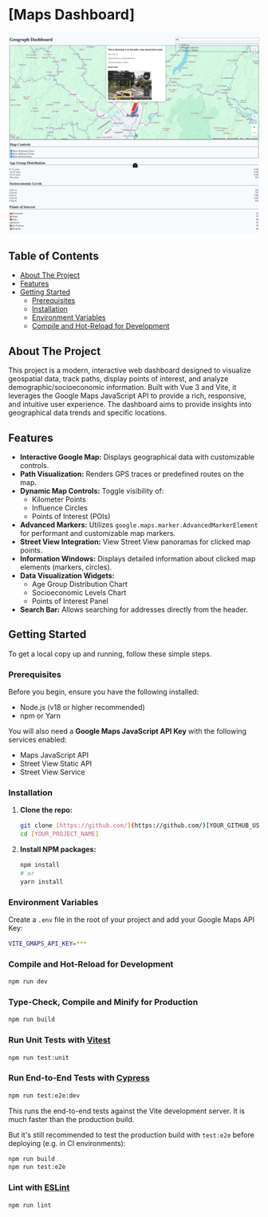 # [Maps Dashboard]

![Dashboard Screenshot](./src/assets/Vite-App-07-28-2025.png)

## Table of Contents

- [About The Project](#about-the-project)
- [Features](#features)
- [Getting Started](#getting-started)
  - [Prerequisites](#prerequisites)
  - [Installation](#installation)
  - [Environment Variables](#environment-variables)
  - [Compile and Hot-Reload for Development](#environment-variables)

## About The Project

This project is a modern, interactive web dashboard designed to visualize geospatial data, track paths, display points of interest, and analyze demographic/socioeconomic information. Built with Vue 3 and Vite, it leverages the Google Maps JavaScript API to provide a rich, responsive, and intuitive user experience. The dashboard aims to provide insights into geographical data trends and specific locations.

## Features

- **Interactive Google Map:** Displays geographical data with customizable controls.
- **Path Visualization:** Renders GPS traces or predefined routes on the map.
- **Dynamic Map Controls:** Toggle visibility of:
  - Kilometer Points
  - Influence Circles
  - Points of Interest (POIs)
- **Advanced Markers:** Utilizes `google.maps.marker.AdvancedMarkerElement` for performant and customizable map markers.
- **Street View Integration:** View Street View panoramas for clicked map points.
- **Information Windows:** Displays detailed information about clicked map elements (markers, circles).
- **Data Visualization Widgets:**
  - Age Group Distribution Chart
  - Socioeconomic Levels Chart
  - Points of Interest Panel
- **Search Bar:** Allows searching for addresses directly from the header.

## Getting Started

To get a local copy up and running, follow these simple steps.

### Prerequisites

Before you begin, ensure you have the following installed:

- Node.js (v18 or higher recommended)
- npm or Yarn

You will also need a **Google Maps JavaScript API Key** with the following services enabled:

- Maps JavaScript API
- Street View Static API
- Street View Service

### Installation

1.  **Clone the repo:**
    ```bash
    git clone [https://github.com/](https://github.com/)[YOUR_GITHUB_USERNAME]/[YOUR_PROJECT_NAME].git
    cd [YOUR_PROJECT_NAME]
    ```
2.  **Install NPM packages:**
    ```bash
    npm install
    # or
    yarn install
    ```

### Environment Variables

Create a `.env` file in the root of your project and add your Google Maps API Key:

```bash
VITE_GMAPS_API_KEY=***
```

### Compile and Hot-Reload for Development

```sh
npm run dev
```

### Type-Check, Compile and Minify for Production

```sh
npm run build
```

### Run Unit Tests with [Vitest](https://vitest.dev/)

```sh
npm run test:unit
```

### Run End-to-End Tests with [Cypress](https://www.cypress.io/)

```sh
npm run test:e2e:dev
```

This runs the end-to-end tests against the Vite development server.
It is much faster than the production build.

But it's still recommended to test the production build with `test:e2e` before deploying (e.g. in CI environments):

```sh
npm run build
npm run test:e2e
```

### Lint with [ESLint](https://eslint.org/)

```sh
npm run lint
```
